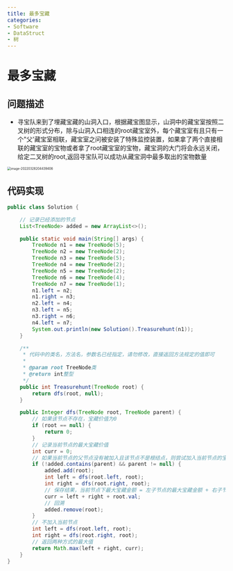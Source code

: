```yaml
---
title: 最多宝藏
categories:
- Software
- DataStruct
- 树
---
```

# 最多宝藏

## 问题描述

- 寻宝队来到了埋藏宝藏的山洞入口，根据藏宝图显示，山洞中的藏宝室按照二叉树的形式分布，除与山洞入口相连的root藏宝室外，每个藏宝室有且只有一个"父'藏宝室相联，藏宝室之问被安装了特殊监控装置，如果拿了两个直接相联的藏宝室的宝物或者拿了root藏宝室的宝物，藏宝洞的大门将会永远关闭，给定二叉树的root,返回寻宝队可以成功从藏宝洞中最多取出的宝物数量

<img src="/Users/cian/Library/Application Support/typora-user-images/image-20220328204439406.png" alt="image-20220328204439406" style="zoom:50%;" />

## 代码实现

```java
public class Solution {

    // 记录已经添加的节点
    List<TreeNode> added = new ArrayList<>();

    public static void main(String[] args) {
        TreeNode n1 = new TreeNode(5);
        TreeNode n2 = new TreeNode(2);
        TreeNode n3 = new TreeNode(5);
        TreeNode n4 = new TreeNode(2);
        TreeNode n5 = new TreeNode(2);
        TreeNode n6 = new TreeNode(4);
        TreeNode n7 = new TreeNode(1);
        n1.left = n2;
        n1.right = n3;
        n2.left = n4;
        n3.left = n5;
        n3.right = n6;
        n4.left = n7;
        System.out.println(new Solution().Treasurehunt(n1));
    }

    /**
     * 代码中的类名，方法名，参数名已经指定，请勿修改，直接返回方法规定的值即可
     *
     * @param root TreeNode类
     * @return int整型
     */
    public int Treasurehunt(TreeNode root) {
        return dfs(root, null);
    }

    public Integer dfs(TreeNode root, TreeNode parent) {
        // 如果该节点不存在，宝藏价值为0
        if (root == null) {
            return 0;
        }
        // 记录当前节点的最大宝藏价值
        int curr = 0;
        // 如果当前节点的父节点没有被加入且该节点不是根结点，则尝试加入当前节点的宝藏
        if (!added.contains(parent) && parent != null) {
            added.add(root);
            int left = dfs(root.left, root);
            int right = dfs(root.right, root);
            // 保存结果，当前节点下最大宝藏金额 = 左子节点的最大宝藏金额 + 右子节点的最大宝藏金额 + 本节点宝藏金额
            curr = left + right + root.val;
            // 回溯
            added.remove(root);
        }
        // 不加入当前节点
        int left = dfs(root.left, root);
        int right = dfs(root.right, root);
        // 返回两种方式的最大值
        return Math.max(left + right, curr);
    }
}
```

